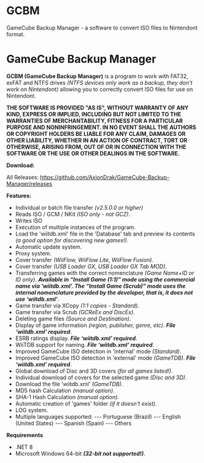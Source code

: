 # GCBM
GameCube Backup Manager - a software to convert ISO files to Nintendont format.

# GameCube Backup Manager
**GCBM (GameCube Backup Manager)** is a program to work with FAT32, exFAT and NTFS drives *(NTFS devices only work as a backup, they don't work on Nintendont)* allowing you to correctly convert ISO files for use on Nintendont.

**THE SOFTWARE IS PROVIDED "AS IS", WITHOUT WARRANTY OF ANY KIND, EXPRESS OR IMPLIED, INCLUDING BUT NOT LIMITED TO THE WARRANTIES OF MERCHANTABILITY, FITNESS FOR A PARTICULAR PURPOSE AND NONINFRINGEMENT. IN NO EVENT SHALL THE AUTHORS OR COPYRIGHT HOLDERS BE LIABLE FOR ANY CLAIM, DAMAGES OR OTHER LIABILITY, WHETHER IN AN ACTION OF CONTRACT, TORT OR OTHERWISE, ARISING FROM, OUT OF OR IN CONNECTION WITH THE SOFTWARE OR THE USE OR OTHER DEALINGS IN THE SOFTWARE.**

**Download:**

All Releases: https://github.com/AxionDrak/GameCube-Backup-Manager/releases

**Features:**
- Individual or batch file transfer *(v2.5.0.0 or higher)*
- Reads ISO / GCM / NKit *(ISO only - not GCZ)*.
- Writes ISO
- Execution of multiple instances of the program.
- Load the 'wiitdb.xml' file in the 'Database' tab and preview its contents *(a good option for discovering new games!)*.
- Automatic update system.
- Proxy system.
- Cover transfer *(WiiFlow, WiiFlow Lite, WiiFlow Fusion)*.
- Cover transfer *(USB Loader GX, USB Loader GX Tab MOD)*.
- Transferring games with the correct nomenclature *(Game Name+ID or ID only)*. ***Available in “Install Game (1:1)” mode using the commercial name via ‘wiitdb.xml’. The “Install Game (Scrub)” mode uses the internal nomenclature provided by the developer, that is, it does not use ‘wiitdb.xml’***.
- Game transfer via XCopy *(1:1 copies - Standard)*.
- Game transfer via Scrub *(GCReEx and DiscEx)*.
- Deleting game files *(Source and Destination)*.
- Display of game information *(region, publisher, genre, etc)*. ***File ‘wiitdb.xml’ required***.
- ESRB ratings display. ***File ‘wiitdb.xml’ required***.
- WiiTDB support for naming. ***File ‘wiitdb.xml’ required***.
- Improved GameCube ISO detection in 'internal' mode *(Standard)*.
- Improved GameCube ISO detection in 'external' mode *(GameTDB)*. ***File ‘wiitdb.xml’ required***.
- Global download of Disc and 3D covers *(for all games listed!)*.
- Individual download of covers for the selected game *(Disc and 3D)*.
- Download the file 'wiitdb.xml' *(GameTDB)*.
- MD5 hash Calculation *(manual option)*.
- SHA-1 Hash Calculation *(manual option)*.
- Automatic creation of 'games' folder *(if it doesn't exist)*.
- LOG system.
- Multiple languages supported:
--- Portuguese (Brazil)
--- English (United States)
--- Spanish (Spain)
--- Others

**Requirements**
- .NET 8
- Microsoft Windows 64-bit ***(32-bit not supported!)***.
